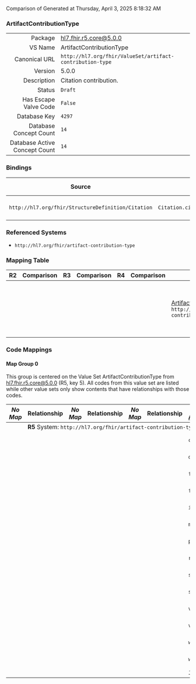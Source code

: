 Comparison of 
Generated at Thursday, April 3, 2025 8:18:32 AM

### ArtifactContributionType

|      |     |
| ---: | --- |
| Package | hl7.fhir.r5.core@5.0.0 |
| VS Name | ArtifactContributionType |
| Canonical URL | `http://hl7.org/fhir/ValueSet/artifact-contribution-type` |
| Version | 5.0.0 |
| Description | Citation contribution. |
| Status | `Draft` |
| Has Escape Valve Code | `False` |
| Database Key | `4297` |
| Database Concept Count | `14` |
| Database Active Concept Count | `14` |
### Bindings

| Source | Element | Binding | Strength | Element Short |
| ------ | ------- | ------- | -------- | ------------- |
| `http://hl7.org/fhir/StructureDefinition/Citation` | `Citation.citedArtifact.contributorship.entry.contributionType` | `http://hl7.org/fhir/ValueSet/artifact-contribution-type` | `Extensible` | The specific contribution |

### Referenced Systems

* `http://hl7.org/fhir/artifact-contribution-type`
### Mapping Table

| R2 | Comparison | R3 | Comparison | R4 | Comparison | R4B | Comparison | R5
| --- | --- | --- | --- | --- | --- | --- | --- | ---
| | | | | | | [ArtifactContributionType](/docs/R4B/ValueSets/ArtifactContributionType.md)<br/> `http://hl7.org/fhir/ValueSet/artifact-contribution-type\|4.3.0` | →→→→→→→<br/>``<br/>- DBKey: `835`<br/>- Reviewed: `n/a`<br/>- By: `n/a`<br/>→→→→→→→<hr/>←←←←←←←<br/>``<br/>- DBKey: `1096`<br/>- Reviewed: `n/a`<br/>- By: `n/a`<br/>←←←←←←←| [ArtifactContributionType](/docs/R5/ValueSets/ArtifactContributionType.md)<br/> `http://hl7.org/fhir/ValueSet/artifact-contribution-type\|5.0.0` 

### Code Mappings


#### Map Group 0

This group is centered on the Value Set ArtifactContributionType from hl7.fhir.r5.core@5.0.0 (R5, key 5).
All codes from this value set are listed while other value sets only show contents that have relationships with those codes.

| *No Map* | Relationship | *No Map* | Relationship | *No Map* | Relationship | [R4B ArtifactContributionType](/docs/R4B/ValueSets/ArtifactContributionType.md)| Relationship | R5 ArtifactContributionType
| --- | --- | --- | --- | --- | --- | --- | --- | ---
| <td colspan="8">**R5** System: `http://hl7.org/fhir/artifact-contribution-type`
| | | | | | | `conceptualization`| _Equivalent_ <br/>(7790/10094)| **`conceptualization`**
| | | | | | | `data-curation`| _Equivalent_ <br/>(7781/10085)| **`data-curation`**
| | | | | | | `formal-analysis`| _Equivalent_ <br/>(7786/10090)| **`formal-analysis`**
| | | | | | | `funding-acquisition`| _Equivalent_ <br/>(7783/10087)| **`funding-acquisition`**
| | | | | | | `investigation`| _Equivalent_ <br/>(7789/10093)| **`investigation`**
| | | | | | | `methodology`| _Equivalent_ <br/>(7791/10095)| **`methodology`**
| | | | | | | `project-administration`| _Equivalent_ <br/>(7785/10089)| **`project-administration`**
| | | | | | | `resources`| _Equivalent_ <br/>(7784/10088)| **`resources`**
| | | | | | | `software`| _Equivalent_ <br/>(7780/10084)| **`software`**
| | | | | | | `supervision`| _Equivalent_ <br/>(7787/10091)| **`supervision`**
| | | | | | | `validation`| _Equivalent_ <br/>(7792/10096)| **`validation`**
| | | | | | | `visualization`| _Equivalent_ <br/>(7779/10083)| **`visualization`**
| | | | | | | `writing-original-draft`| _Equivalent_ <br/>(7782/10086)| **`writing-original-draft`**
| | | | | | | `writing-review-editing`| _Equivalent_ <br/>(7788/10092)| **`writing-review-editing`**
| | | | | | | *14 of 14 codes used* | | *14 of 14 codes used* 

